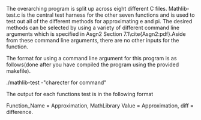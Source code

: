 The overarching program is split up across eight different C files. Mathlib-test.c is the central test harness for the other seven functions and is used to test out all of the different methods for approximating e and pi. The desired methods can be selected by using a variety of different command line arguments which is specified in Asgn2 Section 7.1\cite{Asgn2:pdf}.Aside from these command line arguments, there are no other inputs for the function. 

The format for using a command line argument for this program is as follows(done after you have compiled the program using the provided makefile).

./mathlib-test -"charecter for command"

The output for each functions test is in the following format

Function_Name = Approximation, MathLibrary Value = Approximation, diff = difference.
